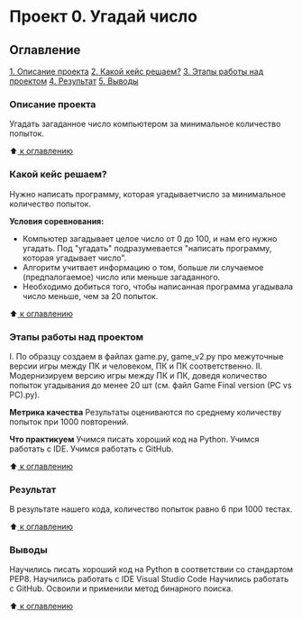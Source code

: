 # Проект 0. Угадай число

## Оглавление 

[1. Описание проекта](https://github.com/RimusPRO/sf_data_science/blob/project_0/project_0/README.md#Описание-проекта)
[2. Какой кейс решаем?](https://github.com/RimusPRO/sf_data_science/blob/project_0/project_0/README.md#Какой-кейс-решаем?)
[3. Этапы работы над проектом](https://github.com/RimusPRO/sf_data_science/blob/project_0/project_0/README.md#Этапы-работы-над-проектом)
[4. Результат](https://github.com/RimusPRO/sf_data_science/blob/project_0/project_0/README.md#Результат)
[5. Выводы](https://github.com/RimusPRO/sf_data_science/blob/project_0/project_0/README.md#Выводы)


### Описание проекта 
Угадать загаданное число компьютером за минимальное количество попыток.

:arrow_up:[ к оглавлению](https://github.com/RimusPRO/sf_data_science/blob/project_0/project_0/README.md#Оглавление)


### Какой кейс решаем?
Нужно написать программу, которая угадываетчисло  за минимальное количество попыток.
  
**Условия соревнования:**
- Компьютер загадывает целое число от 0 до 100, и нам его нужно угадать. Под "угадать" подразумевается "написать программу, которая угадывает число".
- Алгоритм учитвает информацию о том, больше ли случаемое (предпалогаемое) число или меньше загаданного.
- Необходимо добиться того, чтобы написанная программа угадывала число меньше, чем за 20 попыток.

:arrow_up:[ к оглавлению](https://github.com/RimusPRO/sf_data_science/blob/project_0/project_0/README.md#Оглавление)


### Этапы работы над проектом
I. По образцу создаем в файлах game.py, game_v2.py про межуточные версии игры между ПК и человеком, ПК и ПК соответственно.
II. Модернизируем версию игры между ПК и ПК, доведя количество попыток угадывания до менее 20 шт (см. файл Game Final version (PC vs PC).py).
  
**Метрика качества**
Результаты оцениваются по среднему количеству попыток при 1000 повторений.

**Что практикуем**
Учимся писать хороший код на Python.
Учимся работать с IDE.
Учимся работать с GitHub.

:arrow_up:[ к оглавлению](https://github.com/RimusPRO/sf_data_science/blob/project_0/project_0/README.md#Оглавление)


### Результат
В результате нашего кода, количество попыток равно 6 при 1000 тестах.

:arrow_up:[ к оглавлению](https://github.com/RimusPRO/sf_data_science/blob/project_0/project_0/README.md#Оглавление)


### Выводы
Научились писать хороший код на Python в соответствии со стандартом PEP8.
Научились работать с IDE Visual Studio Code
Научились работать с GitHub.
Освоили и применили метод бинарного поиска.

:arrow_up:[ к оглавлению](https://github.com/RimusPRO/sf_data_science/blob/project_0/project_0/README.md#Оглавление)